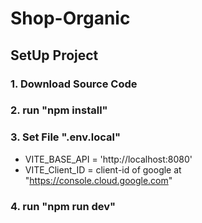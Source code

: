 # Shop-Organic

## SetUp Project

   ### 1. Download Source Code
   ### 2. run "npm install"
   ### 3. Set File ".env.local"
   * VITE_BASE_API = 'http://localhost:8080'
   * VITE_Client_ID = client-id of google at "https://console.cloud.google.com"
   ### 4. run "npm run dev"
